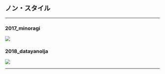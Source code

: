 ## ノン・スタイル 

---

### 2017_minoragi

<img src="images/2017_minoragi.index.png"/>


### 2018_datayanolja

<img src="images/2018_datayanolja.index.png"/>

---
